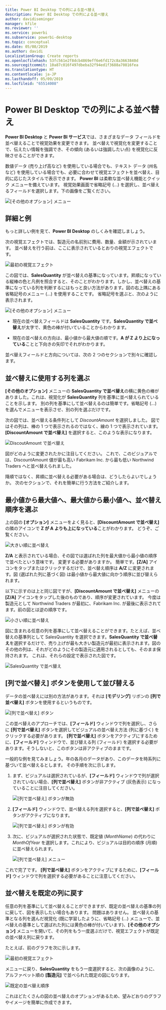 ```yaml
---
title: Power BI Desktop での列による並べ替え
description: Power BI Desktop での列による並べ替え
author: davidiseminger
manager: kfile
ms.reviewer: ''
ms.service: powerbi
ms.subservice: powerbi-desktop
ms.topic: conceptual
ms.date: 05/08/2019
ms.author: davidi
LocalizationGroup: Create reports
ms.openlocfilehash: 53fc561e2f8dcb4869eff6e6fd172c8a3663840d
ms.sourcegitcommit: 10a87c016f497dbeba32f94ed1f3688a70816fea
ms.translationtype: HT
ms.contentlocale: ja-JP
ms.lasthandoff: 05/09/2019
ms.locfileid: "65514008"
---
```

# <a name="sort-by-column-in-power-bi-desktop"></a>Power BI Desktop での列による並べ替え
**Power BI Desktop** と **Power BI サービス**では、さまざまなデータ フィールドを並べ替えることで視覚効果を変更できます。 並べ替えで視覚化を変更することで、伝えたい情報を強調でき、その傾向 (あるいは強調したい点) を視覚化に反映させることができます。

数値データ (売り上げ高など) を使用している場合でも、テキスト データ (州名など) を使用している場合でも、必要に合わせて視覚エフェクトを並べ替え、目的に応じたスタイルで表示できます。  **Power BI** は柔軟な並べ替え機能とクイック メニューを備えています。 視覚効果画面で省略記号 (...) を選択し、並べ替えるフィールドを選択します。下の画像をご覧ください。

![[その他のオプション] メニュー](media/desktop-sort-by-column/sortbycolumn_2.png)

## <a name="more-depth-and-an-example"></a>詳細と例
もっと詳しい例を見て、**Power BI Desktop** のしくみを確認しましょう。

次の視覚エフェクトでは、製造元の名前別に費用、数量、金額が示されています。 並べ替えを行う前は、ここに表示されているとおりの視覚エフェクトです。

![最初の視覚エフェクト](media/desktop-sort-by-column/sortbycolumn_1.png)

この図では、**SalesQuantity** が並べ替えの基準になっています。昇順になっている縦棒の色と凡例を照合すると、そのことがわかります。しかし、並べ替えの基準になっている列を判断するにはもっと良い方法があります。図の右上隅にある省略記号のメニュー (...) を使用することです。 省略記号を選ぶと、次のように表示されます。

![[その他のオプション] メニュー](media/desktop-sort-by-column/sortbycolumn_2.png)

* 現在の並べ替えフィールドは **SalesQuantity** です。**SalesQuantity で並べ替え**が太字で、黄色の棒が付いていることからわかります。 

* 現在の並べ替えの方向は、最小値から最大値の順です。**A が Z より上になっている**ことと下向きの矢印でそれがわかります。

並べ替えフィールドと方向については、次の 2 つのセクションで別々に確認します。

## <a name="selecting-which-column-to-use-for-sorting"></a>並べ替えに使用する列を選ぶ
**[その他のオプション]** メニューの **SalesQuantity で並べ替え**の横に黄色の棒がありました。これは、視覚化が **SalesQuantity** 列を基準に並べ替えられていることを示します。 別の列を基準にして並べ替えるのは簡単です。省略記号 (...) を選んでメニューを表示させ、別の列を選ぶだけです。

次の図では、並べ替える条件列として *DiscountAmount* を選択しました。 図ではその列は、棒の 1 つで表示されるのではなく、線の 1 つで表示されています。 **[DiscountAmount で並べ替え]** を選択すると、このような表示になります。

![DiscoutAmount で並べ替え](media/desktop-sort-by-column/sortbycolumn_3.png)

図がどのように変更されたかに注目してください。 これで、このビジュアルでは、DiscountAmount 値が最も高い Fabrikam Inc. から最も低い Northwind Traders へと並べ替えられました。 

降順ではなく、昇順に並べ替える必要がある場合は、どうしたらよいでしょうか。 次のセクションで、それを簡単に行う方法をご紹介します。

## <a name="selecting-the-sort-order---smallest-to-largest-largest-to-smallest"></a>最小値から最大値へ、最大値から最小値へ、並べ替え順序を選ぶ
上の図の **[オプション]** メニューをよく見ると、**[DiscountAmount で並べ替え]** の隣のアイコンで **Z が A よりも上になっている**ことがわかります。 どうぞ、ご覧ください。

![大きい順に並べ替え](media/desktop-sort-by-column/sortbycolumn_4.png)

**Z/A** と表示されている場合、その図では選ばれた列を最大値から最小値の順序で並べたという意味です。 変更する必要がありますか。 簡単です。**[Z/A]** アイコンをタップまたはクリックするだけで、並べ替え順序は **A/Z** に変更されます。図 (選ばれた列に基づく図) は最小値から最大値に向かう順序に並び替えられます。

以下に示すのは上と同じ図ですが、**[DiscountAmount で並べ替え]** メニューの **[Z/A]** アイコンをタップした後のものであり、順序が変更されています。 今度は製造元として Northwind Traders が最初に、Fabrikam Inc. が最後に表示されてます。前の図とは逆の順序です。

![小さい順に並べ替え](media/desktop-sort-by-column/sortbycolumn_5.png)

図に含まれる任意の列を基準にして並べ替えることができます。たとえば、並べ替えの基準列として SalesQuantity を選択できます。**SalesQuantity で並べ替え**を選択するだけで、売り上げが最も大きい製造元が最初に表示されます。図のその他の列は、それがどのようにその製造元に適用されるとしても、そのまま保持されます。 これは、それらの設定で表示された図です。

![SalesQuantity で並べ替え](media/desktop-sort-by-column/sortbycolumn_6.png)

## <a name="sort-using-the-sort-by-column-button"></a>[列で並べ替え] ボタンを使用して並び替える
データの並べ替えには別の方法があります。それは **[モデリング]** リボンの **[列で並べ替え]** ボタンを使用するというものです。

![[列で並べ替え] ボタン](media/desktop-sort-by-column/sortbycolumn_8.png)

この並べ替えのアプローチでは、**[フィールド]** ウィンドウで列を選択し、さらに **[列で並べ替え]** ボタンを選択してビジュアルの並べ替え方法 (列に基づく) をクリックする必要があります。 **[列で並べ替え]** ボタンをアクティブにするために、**[フィールド]** ウィンドウで、並び替える列 (フィールド) を選択する必要があります。そうしないと、このボタンは非アクティブのままです。

一般的な例を見てみましょう。年の各月のデータがあり、このデータを時系列に基づいて並べ替えるとします。 その手順を次に示します。

1. まず、ビジュアルは選択されているが、**[フィールド]** ウィンドウで列が選択されていない場合、**[列で並べ替え]** ボタンが非アクティブ (灰色表示) になっていることに注目してください。
   
   ![[列で並べ替え] ボタンが無効](media/desktop-sort-by-column/sortbycolumn_9.png)

2. **[フィールド]** ウィンドウで、並べ替える列を選択すると、**[列で並べ替え]** ボタンがアクティブになります。
   
   ![[列で並べ替え] ボタンが有効](media/desktop-sort-by-column/sortbycolumn_10.png)
3. 次に、ビジュアルが選択された状態で、既定値 (*MonthName*) の代わりに *MonthOfYear* を選択します。これにより、ビジュアルは目的の順序 (月順) に並べ替えられます。
   
   ![[列で並べ替え] メニュー](media/desktop-sort-by-column/sortbycolumn_11.png)

これで完了です。 **[列で並べ替え]** ボタンをアクティブにするために、**[フィールド]** ウィンドウで列を選択する必要があることに注意してください。

## <a name="getting-back-to-default-column-for-sorting"></a>並べ替えを既定の列に戻す
任意の列を基準にして並べ替えることができますが、既定の並べ替えの基準の列に戻して、図を表示したい場合もあります。 問題はありません。 並べ替えの基準となる列を選んだ視覚化 (既に学習したように、省略記号 (...) メニューで、並べ替えの基準として選ばれた列には黄色の棒が付いています)、**[その他のオプション]** メニューを開いて、その列をもう一度選ぶだけで、視覚エフェクトが既定の並べ替え列に戻ります。

たとえば、前のグラフを次に示します。

![最初の視覚エフェクト](media/desktop-sort-by-column/sortbycolumn_6.png)

メニューに戻り、**SalesQuantity** をもう一度選択すると、次の画像のように、アルファベット順の **[製造元]** で並べられた既定の図になります。

![既定の並べ替え順序](media/desktop-sort-by-column/sortbycolumn_7.png)

これほどたくさんの図の並べ替えのオプションがあるため、望みどおりのグラフやイメージを簡単に作成できます。

